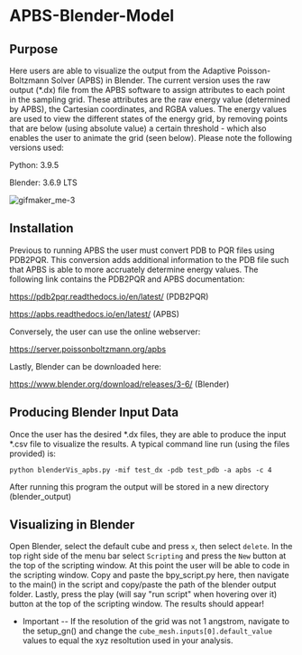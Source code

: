 # APBS-Blender-Model

## Purpose
Here users are able to visualize the output from the Adaptive Poisson-Boltzmann Solver (APBS) in Blender. The current version uses the raw output (*.dx) file from the APBS software to assign attributes to each point in the sampling grid. These attributes are the raw energy value (determined by APBS), the Cartesian coordinates, and RGBA values. The energy values are used to view the different states of the energy grid, by removing points that are below (using absolute value) a certain threshold - which also enables the user to animate the grid (seen below). Please note the following versions used:

Python: 3.9.5

Blender: 3.6.9 LTS

![gifmaker_me-3](https://github.com/rehrlich91/APBS-Blender-Model/assets/54915452/5e57e7a8-2a5f-4c10-97b1-225561e86e78)

## Installation
Previous to running APBS the user must convert PDB to PQR files using PDB2PQR. This conversion adds additional information to the PDB file such that APBS is able to more accruately determine energy values. The following link contains the PDB2PQR and APBS documentation:

https://pdb2pqr.readthedocs.io/en/latest/ (PDB2PQR)

https://apbs.readthedocs.io/en/latest/ (APBS)

Conversely, the user can use the online webserver:

https://server.poissonboltzmann.org/apbs

Lastly, Blender can be downloaded here:

https://www.blender.org/download/releases/3-6/ (Blender)

## Producing Blender Input Data
Once the user has the desired *.dx files, they are able to produce the input *.csv file to visualize the results. A typical command line run (using the files provided) is:

``` console
python blenderVis_apbs.py -mif test_dx -pdb test_pdb -a apbs -c 4
```

After running this program the output will be stored in a new directory (blender_output)

## Visualizing in Blender
Open Blender, select the default cube and press `x`, then select `delete`. In the top right side of the menu bar select `Scripting` and press the `New` button at the top of the scripting window. At this point the user will be able to code in the scripting window. Copy and paste the bpy_script.py here, then navigate to the main() in the script and copy/paste the path of the blender output folder. Lastly, press the play (will say "run script" when hovering over it) button at the top of the scripting window. The results should appear!

* Important -- If the resolution of the grid was not 1 angstrom, navigate to the setup_gn() and change the `cube_mesh.inputs[0].default_value` values to equal the xyz resoltution used in your analysis. 



